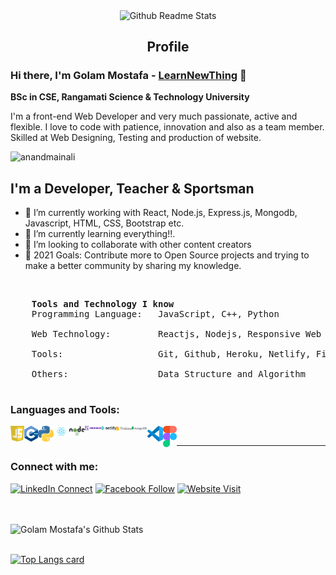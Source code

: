 <p align="center">
    <img width="100px" src="https://res.cloudinary.com/anuraghazra/image/upload/v1594908242/logo_ccswme.svg" align="center" alt="Github Readme Stats" />
    <h2 align="center">Profile</h2>
</p>

### Hi there, I'm Golam Mostafa - [LearnNewThing][website] 👋

<strong> BSc in CSE, Rangamati Science & Technology University</strong>

<div>
    <p>
        I'm a front-end Web Developer and very much passionate, active and flexible. I love to code with patience, innovation and also as a team member. Skilled at Web Designing, Testing and production of website.
    </p>
</div>

<img src="https://komarev.com/ghpvc/?username=golammostafa13" alt="anandmainali" />

## I'm a Developer, Teacher & Sportsman

- 🔭 I’m currently working with React, Node.js, Express.js, Mongodb, Javascript, HTML, CSS, Bootstrap etc.
- 🌱 I’m currently learning everything!!.
- 👯 I’m looking to collaborate with other content creators
- 🥅 2021 Goals: Contribute more to Open Source projects and trying to make a better community by sharing my knowledge.

<br />

<pre>
    <strong>Tools and Technology I know</strong>
    Programming Language:   JavaScript, C++, Python </br>
    Web Technology:         Reactjs, Nodejs, Responsive Web Design</br>
    Tools:                  Git, Github, Heroku, Netlify, Firebase, MongoDB, VS code, Figma. </br>
    Others:                 Data Structure and Algorithm </br>
</pre>

### Languages and Tools:

<div>
    <img align="left" width="22px" src="images/js.svg" alt="javascript" />
    <img align="left" width="22px" src="images/cpp.svg" alt="javascript" />
    <img align="left" width="25px" src="images/python.svg" alt="javascript" />
    <img align="left" width="25px" src="images/react.svg" alt="javascript" />
    <img align="left" width="25px" src="images/node.svg" alt="javascript" />
    <img align="left" width="25px" src="images/heroku.svg" alt="javascript" />
    <img align="left" width="25px" src="images/netlify.svg" alt="javascript" />
    <img align="left" width="25px" src="images/firebase.svg" alt="javascript" />
    <img align="left" width="25px" src="images/mongo.svg" alt="javascript" />
    <img align="left" width="25px" src="images/vsCode.svg" alt="javascript" />
    <img align="left" width="22px" src="images/figma.svg" alt="javascript" />
</div>

<br />

---

### Connect with me:

[![LinkedIn Connect](https://img.shields.io/badge/%20-Connect-black?color=14171A&labelColor=212121&logo=linkedin&logoColor=ffffff)](https://www.linkedin.com/in/mostafashelim) [![Facebook Follow](https://img.shields.io/badge/%20-Follow-black?color=14171A&labelColor=1976d2&logo=facebook&logoColor=ffffff)](https://www.facebook.com/webDevMostafa) [![Website Visit](https://scontent.fdac37-1.fna.fbcdn.net/v/t1.6435-9/243341938_163868239239776_2119001480418905085_n.png?_nc_cat=108&ccb=1-5&_nc_sid=09cbfe&_nc_ohc=THH7hKBrumcAX-V8X3o&tn=f1ZCs5A0904EdDSm&_nc_ht=scontent.fdac37-1.fna&oh=0b96ec37ab102ef817747c0236d0de47&oe=6181AC87)](https://learn-new-thing.netlify.app/)

<br />
<br />
<img width="550" alt="Golam Mostafa's Github Stats"  src="https://github-readme-stats.vercel.app/api?username=golammostafa13&show_icons=true"/>

<br />
<br />

[![Top Langs card](https://github-readme-stats.vercel.app/api/top-langs/?username=golammostafa13&card_width=550)](https://github.com/golammostafa13/golammostafa13)

<!-- [![My GitHub Stats](https://github-readme-stats.vercel.app/api/?username=jasongaylord&count_private=true&theme=tokyonight&showicons=true)]()
[![My GitHub Language Stats](https://github-readme-stats.vercel.app/api/top-langs/?username=jasongaylord&langs_count=5&theme=tokyonight)]() -->

[website]: https://learn-new-thing.netlify.app/
